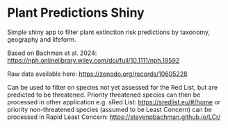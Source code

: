 # Plant Predictions Shiny
Simple shiny app to filter plant extinction risk predictions by taxonomy, geography and lifeform.

Based on Bachman et al. 2024:
https://nph.onlinelibrary.wiley.com/doi/full/10.1111/nph.19592

Raw data available here:
https://zenodo.org/records/10605228

Can be used to filter on species not yet assessed for the Red List, but are predicted to be threatened. Priority threatened species can then be processed in other application e.g. sRed List: https://sredlist.eu/#/home or priority non-threatened species (assumed to be Least Concern) can be processed in Rapid Least Concern: https://stevenpbachman.github.io/LCr/
